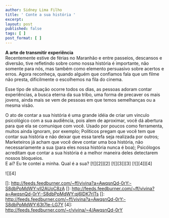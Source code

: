 ```yaml
---
author: Sidney Lima Filho
title: ' Conte a sua história '
excerpt:
layout: post
published: false
tags: [ ]
post_format: [ ]
---
```

**A arte de transmitir experiência**  
Recentemente estive de férias no Maranhão e entre passeios, descansos e diversão, tive refletindo sobre como nossa história é importante, não somente para nós, mas também como elemento persuasivo sobre acertos e erros. Agora reconheça, quando alguém que confiamos fala que um filme não presta, dificilmente o escolhemos na fila do cinema.

Esse tipo de situação ocorre todos os dias, as pessoas adoram contar experiências, a busca eterna da sua tribo, uma forma de precaver os mais jovens, ainda mais se vem de pessoas em que temos semelhanças ou a mesma visão.

O ato de contar a sua história é uma grande idéia de criar um vinculo psicológico com a sua audiência, pois alem de aproximar, você dá abertura para que ela se comunique com você. Usado por poucos como ferramenta, muitos ainda ignoram, por exemplo; Políticos pregam que você tem que contar sua história e não deixar que essa tarefa seja realizada por outros; Marketeiros já acham que você deve contar uma boa história, não necessariamente a sua (para eles nossa história nunca é boa); Psicólogos acreditam que contar a sua história é a melhor maneira deles detectarem nossos bloqueios.  
E ai? Eu te contei a minha. Qual é a sua? [![][2]</img>][2] [![][3]</img>][3] [![][4]</img>][4] 

![][4]

 []: http://feeds.feedburner.com/~ff/vivina?a=AwqsnQd-0rY:-S8dbPpMdWY:yIl2AUoC8zA
 []: http://feeds.feedburner.com/~ff/vivina?a=AwqsnQd-0rY:-S8dbPpMdWY:qj6IDK7rITs
 []: http://feeds.feedburner.com/~ff/vivina?a=AwqsnQd-0rY:-S8dbPpMdWY:63t7Ie-LG7Y
 [4]: http://feeds.feedburner.com/~r/vivina/~4/AwqsnQd-0rY